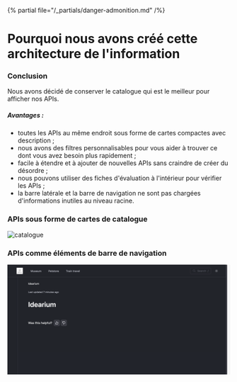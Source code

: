 {% partial file="/_partials/danger-admonition.md" /%}

# Pourquoi nous avons créé cette architecture de l'information

### Conclusion

Nous avons décidé de conserver le catalogue qui est le meilleur pour afficher nos APIs.
##### Avantages :
- toutes les APIs au même endroit sous forme de cartes compactes avec description ;
- nous avons des filtres personnalisables pour vous aider à trouver ce dont vous avez besoin plus rapidement ;
- facile à étendre et à ajouter de nouvelles APIs sans craindre de créer du désordre ;
- nous pouvons utiliser des fiches d'évaluation à l'intérieur pour vérifier les APIs ;
- la barre latérale et la barre de navigation ne sont pas chargées d'informations inutiles au niveau racine.

### APIs sous forme de cartes de catalogue
![catalogue](//images/sidebar.png)

### APIs comme éléments de barre de navigation
![barre de navigation](/images/navbar.png)
